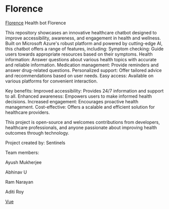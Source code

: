 # Florence
[Florence](https://ramn25.github.io)
Health bot Florence

This repository showcases an innovative healthcare chatbot designed to improve accessibility, awareness, and engagement in health and wellness. Built on Microsoft Azure's robust platform and powered by cutting-edge AI, this chatbot offers a range of features, including:
Symptom checking: Guide users towards appropriate resources based on their symptoms.
Health information: Answer questions about various health topics with accurate and reliable information.
Medication management: Provide reminders and answer drug-related questions.
Personalized support: Offer tailored advice and recommendations based on user needs.
Easy access: Available on various platforms for convenient interaction.

Key benefits:
Improved accessibility: Provides 24/7 information and support to all.
Enhanced awareness: Empowers users to make informed health decisions.
Increased engagement: Encourages proactive health management.
Cost-effective: Offers a scalable and efficient solution for healthcare providers.

This project is open-source and welcomes contributions from developers, healthcare professionals, and anyone passionate about improving health outcomes through technology.

Project created by: Sentinels


Team members:


Ayush Mukherjee


Abhinav U


Ram Narayan


Aditi Roy

[Vue](https://github.com/vuejs/vue)
